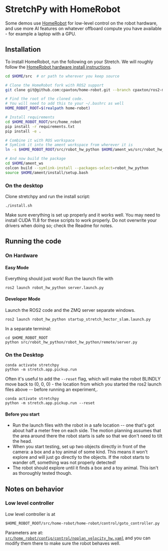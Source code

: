 # StretchPy with HomeRobot

Some demos use [HomeRobot](https://github.com/cpaxton/home-robot) for low-level control on the robot hardware, and use more AI features on whatever offboard compute you have available - for example a laptop with a GPU.

## Installation

To install HomeRobot, run the following on your Stretch. We will roughly follow the [HomeRobot hardware install instructions](https://github.com/facebookresearch/home-robot/blob/main/docs/install_robot.md).

```bash
cd $HOME/src  # or path to wherever you keep source

# Clone the HomeRobot fork with ROS2 support
git clone git@github.com:cpaxton/home-robot.git --branch cpaxton/ros2-migration

# Find the root of the cloned code.
# You will need to add this to your ~/.bashrc as well
HOME_ROBOT_ROOT=$(realpath home-robot)

# Install requirements
cd $HOME_ROBOT_ROOT/src/home_robot
pip install -r requirements.txt
pip install -e .

# Combine it with ROS workspace
# Symlink it into the ament workspace from wherever it is
ln -s $HOME_ROBOT_ROOT/src/robot_hw_python $HOME/ament_ws/src/robot_hw_python

# And now build the package
cd $HOME/ament_ws
colcon build --symlink-install --packages-select=robot_hw_python
source $HOME/ament/install/setup.bash
```

### On the desktop 

Clone stretchpy and run the install script:
```
./install.sh
```
Make sure everything is set up properly and it works well. You may need to install CUDA 11.8 for these scripts to work properly. Do not overwrite your drivers when doing so; check the Readme for notes.


## Running the code

### On Hardware

#### Easy Mode

Everything should just work! Run the launch file with
```
ros2 launch robot_hw_python server.launch.py
```

#### Developer Mode

Launch the ROS2 code and the ZMQ server separate windows.
```
ros2 launch robot_hw_python startup_stretch_hector_slam.launch.py
```

In a separate terminal:
```
cd $HOME_ROBOT_ROOT
python src/robot_hw_python/robot_hw_python/remote/server.py
```

### On the Desktop

```
conda activate stretchpy
python -m stretch.app.pickup.run
```

Often it's useful to add the `--reset` flag, which will make the robot BLINDLY move back to (0, 0, 0) - the location from which you started the ros2 launch files above -- before running an experiment,.
```
conda activate stretchpy
python -m stretch.app.pickup.run --reset
```

#### Before you start

  - Run the launch files with the robot in a safe location -- one that's got about half a meter free on each side. The motion planning assumes that the area around there the robot starts is safe so that we don't need to tilt the head.
  - When you start testing, set up two objects directly in front of the camera: a box and a toy animal of some kind. This means it won't explore and will just go directly to the objects. If the robot starts to wander off, something was not properly detected!
  - The robot should explore until it finds a box and a toy animal. This isn't as thoroughly tested though.

## Notes on behavior

### Low level controller

Low level controller is at 
```
$HOME_ROBOT_ROOT/src/home-robot/home-robot/control/goto_controller.py
```

Parameters are at: [`src/home_robot/config/control/noplan_velocity_hw.yaml`](https://github.com/facebookresearch/home-robot/blob/main/src/home_robot/config/control/noplan_velocity_hw.yaml) and you can modify them there to make sure the robot behaves well.
